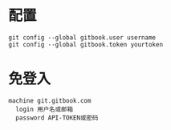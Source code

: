 # 配置 
```
git config --global gitbook.user username
git config --global gitbook.token yourtoken
```
# 免登入 
```
machine git.gitbook.com
  login 用户名或邮箱
  password API-TOKEN或密码
```
